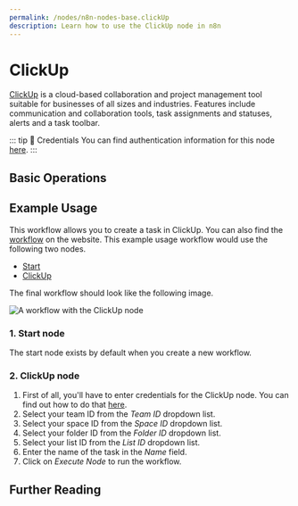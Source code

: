 ```yaml
---
permalink: /nodes/n8n-nodes-base.clickUp
description: Learn how to use the ClickUp node in n8n
---
```


# ClickUp

[ClickUp](https://clickup.com/) is a cloud-based collaboration and project management tool suitable for businesses of all sizes and industries. Features include communication and collaboration tools, task assignments and statuses, alerts and a task toolbar.

::: tip 🔑 Credentials
You can find authentication information for this node [here](../../../credentials/ClickUp/README.md).
:::

## Basic Operations

<Resource node="n8n-nodes-base.clickUp" />

## Example Usage

This workflow allows you to create a task in ClickUp. You can also find the [workflow](https://n8n.io/workflows/485) on the website. This example usage workflow would use the following two nodes.
- [Start](../../core-nodes/Start/README.md)
- [ClickUp]()

The final workflow should look like the following image.

![A workflow with the ClickUp node](./workflow.png)

### 1. Start node

The start node exists by default when you create a new workflow.

### 2. ClickUp node

1. First of all, you'll have to enter credentials for the ClickUp node. You can find out how to do that [here](../../../credentials/ClickUp/README.md).
2. Select your team ID from the *Team ID* dropdown list.
3. Select your space ID from the *Space ID* dropdown list.
4. Select your folder ID from the *Folder ID* dropdown list.
5. Select your list ID from the *List ID* dropdown list.
6. Enter the name of the task in the *Name* field.
7. Click on *Execute Node* to run the workflow.

## Further Reading

<FurtherReadingBlog node="ClickUp" />
